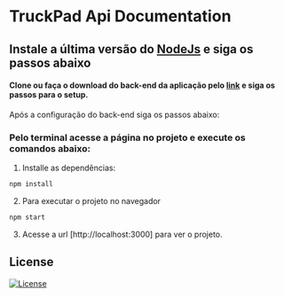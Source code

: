 # TruckPad Api Documentation

## Instale a última versão do [NodeJs](https://nodejs.org/en/download) e siga os passos abaixo

#### Clone ou faça o download do back-end da aplicação pelo [link](https://github.com/dicamposlima/truckpad_backend) e siga os passos para o setup.

Após a configuração do back-end siga os passos abaixo:

### Pelo terminal acesse a página no projeto e execute os comandos abaixo:


1. Installe as dependências:
```bash
npm install
```
2. Para executar o projeto no navegador
```bash
npm start
```

3. Acesse a url [http://localhost:3000] para ver o projeto.

## License

[![License](https://img.shields.io/badge/License-Apache%202.0-blue.svg)](https://opensource.org/licenses/Apache-2.0)

